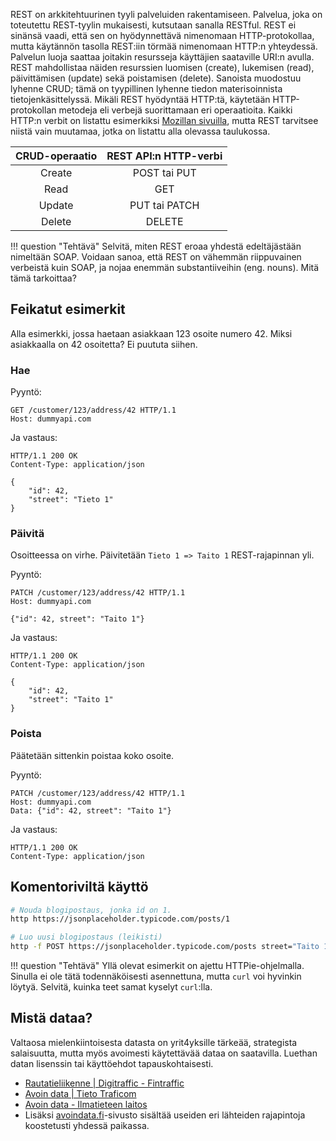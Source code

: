 REST on arkkitehtuurinen tyyli palveluiden rakentamiseen. Palvelua, joka on toteutettu REST-tyylin mukaisesti, kutsutaan sanalla RESTful. REST ei sinänsä vaadi, että sen on hyödynnettävä nimenomaan HTTP-protokollaa, mutta käytännön tasolla REST:iin törmää nimenomaan HTTP:n yhteydessä. Palvelun luoja saattaa joitakin resursseja käyttäjien saataville URI:n avulla. REST mahdollistaa näiden resurssien luomisen (create), lukemisen (read), päivittämisen (update) sekä poistamisen (delete). Sanoista muodostuu lyhenne CRUD; tämä on tyypillinen lyhenne tiedon materisoinnista tietojenkäsittelyssä. Mikäli REST hyödyntää HTTP:tä, käytetään HTTP-protokollan metodeja eli verbejä suorittamaan eri operaatioita. Kaikki HTTP:n verbit on listattu esimerkiksi [Mozillan sivuilla](https://developer.mozilla.org/en-US/docs/Web/HTTP/Methods), mutta REST tarvitsee niistä vain muutamaa, jotka on listattu alla olevassa taulukossa.

| CRUD-operaatio | REST API:n HTTP-verbi |
| :------------: | :-------------------: |
|     Create     |     POST tai PUT      |
|      Read      |          GET          |
|     Update     |     PUT tai PATCH     |
|     Delete     |        DELETE         |

!!! question "Tehtävä"
    Selvitä, miten REST eroaa yhdestä edeltäjästään nimeltään SOAP. Voidaan sanoa, että REST on vähemmän riippuvainen verbeistä kuin SOAP, ja nojaa enemmän substantiiveihin (eng. nouns). Mitä tämä tarkoittaa?



## Feikatut esimerkit

Alla esimerkki, jossa haetaan asiakkaan 123 osoite numero 42. Miksi asiakkaalla on 42 osoitetta? Ei puututa siihen.

### Hae

Pyyntö:

```http
GET /customer/123/address/42 HTTP/1.1
Host: dummyapi.com
```

Ja vastaus:

```http
HTTP/1.1 200 OK
Content-Type: application/json

{
    "id": 42,
    "street": "Tieto 1"
}
```



### Päivitä

Osoitteessa on virhe. Päivitetään `Tieto 1 => Taito 1` REST-rajapinnan yli. 

Pyyntö:

```http
PATCH /customer/123/address/42 HTTP/1.1
Host: dummyapi.com

{"id": 42, street": "Taito 1"}
```

Ja vastaus:

```http
HTTP/1.1 200 OK
Content-Type: application/json

{
    "id": 42,
    "street": "Taito 1"
}
```

### Poista

Päätetään sittenkin poistaa koko osoite.

Pyyntö:

```http
PATCH /customer/123/address/42 HTTP/1.1
Host: dummyapi.com
Data: {"id": 42, street": "Taito 1"}
```

Ja vastaus:

```http
HTTP/1.1 200 OK
Content-Type: application/json
```



## Komentoriviltä käyttö

```sh
# Nouda blogipostaus, jonka id on 1.
http https://jsonplaceholder.typicode.com/posts/1

# Luo uusi blogipostaus (leikisti)
http -f POST https://jsonplaceholder.typicode.com/posts street="Taito 1"
```

!!! question "Tehtävä"
    Yllä olevat esimerkit on ajettu HTTPie-ohjelmalla. Sinulla ei ole tätä todennäköisesti asennettuna, mutta `curl` voi hyvinkin löytyä. Selvitä, kuinka teet samat kyselyt `curl`:lla.



## Mistä dataa?

Valtaosa mielenkiintoisesta datasta on yrit4yksille tärkeää, strategista salaisuutta, mutta myös avoimesti käytettävää dataa on saatavilla. Luethan datan lisenssin tai käyttöehdot tapauskohtaisesti.

* [Rautatieliikenne | Digitraffic - Fintraffic](https://www.digitraffic.fi/rautatieliikenne/)
* [Avoin data | Tieto Traficom](https://tieto.traficom.fi/fi/tietotraficom/avoin-data?toggle=Kyberturvallisuus)
* [Avoin data - Ilmatieteen laitos](https://www.ilmatieteenlaitos.fi/avoin-data)
* Lisäksi [avoindata.fi](https://www.avoindata.fi/data/fi/apiset)-sivusto sisältää useiden eri lähteiden rajapintoja koostetusti yhdessä paikassa.

